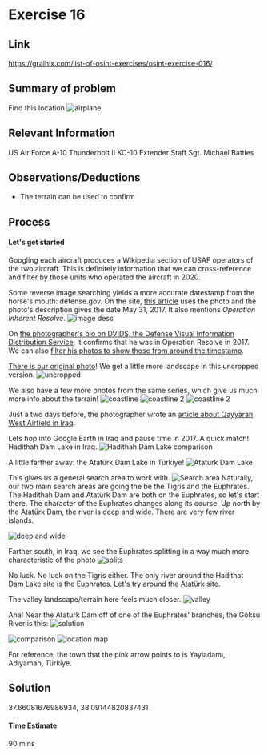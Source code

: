# Exercise 16

## Link
https://gralhix.com/list-of-osint-exercises/osint-exercise-016/

## Summary of problem

Find this location
![airplane](https://gralhix.com/wp-content/uploads/2023/08/osintexercise016.png)

## Relevant Information
US Air Force 
A-10 Thunderbolt II
KC-10 Extender
Staff Sgt. Michael Battles

## Observations/Deductions
- The terrain can be used to confirm

## Process

#### Let's get started

Googling each aircraft produces a Wikipedia section of USAF operators of the two aircraft. This is definitely information that we can cross-reference and filter by those units who operated the aircraft in 2020.

Some reverse image searching yields a more accurate datestamp from the horse's mouth: defense.gov. On the site, [this article](https://www.defense.gov/News/News-Stories/Article/Article/1280750/oir-official-outlines-gains-pays-tribute-to-fallen-soldiers/) uses the photo and the photo's description gives the date May 31, 2017. It also mentions *Operation Inherent Resolve*.
 ![image desc](https://i.imgur.com/kNTYOUx.png)

On [the photographer's bio on DVIDS, the Defense Visual Information Distribution Service](https://www.dvidshub.net/portfolio/1094284/michael-battles), it confirms that he was in Operation Resolve in 2017. We can also [filter his photos to show those from around the timestamp](https://www.dvidshub.net/search/?q=&filter%5Bmember_id_credit%5D=1094284&view=grid&filter[date]=20170521-20170607).

[There is our original photo](https://www.dvidshub.net/image/3441685/kc-10s-fueling-oir-fight)! We get a little more landscape in this uncropped version.
![uncropped](https://d1ldvf68ux039x.cloudfront.net/thumbs/photos/1706/3441685/1000w_q95.jpg)



We also have a few more photos from the same series, which give us much more info about the terrain!
![coastline](https://d1ldvf68ux039x.cloudfront.net/thumbs/photos/1706/3441689/1000w_q95.jpg)
![coastline 2](https://d1ldvf68ux039x.cloudfront.net/thumbs/photos/1706/3441673/1000w_q95.jpg)
![coastline 2](https://d1ldvf68ux039x.cloudfront.net/thumbs/photos/1706/3441676/1000w_q95.jpg)

Just a two days before, the photographer wrote an [article about Qayyarah West Airfield in Iraq](https://www.dvidshub.net/news/235608/1st-eceg-restores-q-west-airfield-support-oir-operations).

Lets hop into Google Earth in Iraq and pause time in 2017.
A quick match! Hadithah Dam Lake in Iraq.
![Hadithah Dam Lake comparison](https://i.imgur.com/AJua0Fi.png)

A little farther away: the Atatürk Dam Lake in Türkiye!
![Ataturk Dam Lake](https://i.imgur.com/TVgAWhl.png)

This gives us a general search area to work with. 
![Search area](https://i.imgur.com/LGSp1qF.png)
Naturally, our two main search areas are going the be the Tigris and the Euphrates. The Hadithah Dam and Atatürk Dam are both on the Euphrates, so let's start there. The character of the Euphrates changes along its course. Up north by the Atatürk Dam, the river is deep and wide. There are very few river islands.

![deep and wide](https://i.imgur.com/BaVIFgg.png)

Farther south, in Iraq, we see the Euphrates splitting in a way much more characteristic of the photo
![splits](https://i.imgur.com/qxyYUe7.png)

No luck. No luck on the Tigris either.
The only river around the Hadithat Dam Lake site is the Euphrates. Let's try around the Atatürk site.

The valley landscape/terrain here feels much closer.
![valley](https://i.imgur.com/ily6YMb.png)

Aha! Near the Ataturk Dam off of one of the Euphrates' branches, the Göksu River is this:
![solution](https://i.imgur.com/nmfb4ks.png)

![comparison](https://i.imgur.com/0vP5yxF.png)
![location map](https://i.imgur.com/zYEdwE5.png)

For reference, the town that the pink arrow points to is Yayladamı, Adıyaman, Türkiye.


## Solution
37.66081676986934, 38.09144820837431


#### Time Estimate
90 mins
